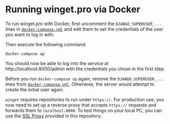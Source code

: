 # Running winget.pro via Docker

To run winget.pro with Docker, first uncomment the `DJANGO_SUPERUSER_...` lines
in [`docker-compose.yml`](docker-compose.yml) and edit them to set the
credentials of the user you want to log in with.

Then execute the following command:

    docker-compose up

You should now be able to log into the service at http://localhost:8000/admin
with the credentials you chose in the first step.

Before you run `docker-compose up` again, remove the `DJANGO_SUPERUSER_...`
lines from [`docker-compose.yml`](docker-compose.yml). Otherwise, the server
would attempt to create the initial user again.

`winget` requires repositories to run under `https://`. For production use, you
now need to set up a reverse proxy that accepts `https://` requests and forwards
them to `localhost:8000`. To test things on your local PC, you can use the
[SSL Proxy](../local/sslproxy) provided in this repository.